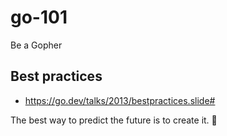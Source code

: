 # go-101

Be a Gopher

## Best practices

- https://go.dev/talks/2013/bestpractices.slide#

<!-- INSPIRATIONAL_QUOTE_START -->
The best way to predict the future is to create it.
🦖
<!-- INSPIRATIONAL_QUOTE_END -->

